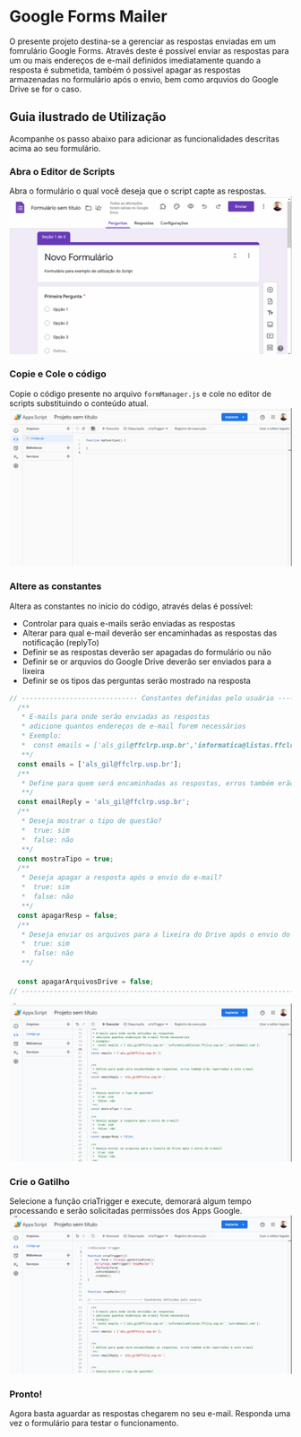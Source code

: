 # Google Forms Mailer

O presente projeto destina-se a gerenciar as respostas enviadas em um fomrulário Google Forms.
Através deste é possível enviar as respostas para um ou mais endereços de e-mail definidos imediatamente quando a resposta é submetida, também ó possivel apagar as respostas armazenadas no formulário após o envio, bem como arquvios do Google Drive se for o caso.

## Guia ilustrado de Utilização
Acompanhe os passo abaixo para adicionar as funcionalidades descritas acima ao seu formulário.

### Abra o Editor de Scripts 
Abra o formulário o qual você deseja que o script capte as respostas.
![Abrindo o Editor de scripts](img/abrindoAppScripts.gif)

### Copie e Cole o código
Copie o código presente no arquivo `formManager.js` e cole no editor de scripts substituindo o conteúdo atual.
![Copiando Codigo](img/copiandoCodigo.gif)

### Altere as constantes
Altera as constantes no início do código, através delas é possível:
* Controlar para quais e-mails serão enviadas as respostas
* Alterar para qual e-mail deverão ser encaminhadas as respostas das notificação (replyTo)
* Definir se as respostas deverão ser apagadas do formulário ou não
* Definir se or arquvios do Google Drive deverão ser enviados para a lixeira
* Definir se os tipos das perguntas serão mostrado na resposta

```javascript
// ----------------------------- Constantes definidas pelo usuário ---------------------------------------------------------------
  /** 
   * E-mails para onde serão enviadas as respostas
   * adicione quantos endereços de e-mail forem necessários
   * Exemplo:
   *  const emails = ['als_gil@ffclrp.usp.br','informatica@listas.ffclrp.usp.br','outro@email.com'];
   **/
  const emails = ['als_gil@ffclrp.usp.br'];
  /** 
   * Define para quem será encaminhadas as respostas, erros também erão reportados à este e-mail
   **/
  const emailReply = 'als_gil@ffclrp.usp.br';
  /** 
   * Deseja mostrar o tipo de questão?
   *  true: sim
   *  false: não
   **/
  const mostraTipo = true;
  /** 
   * Deseja apagar a resposta após o envio do e-mail?
   *  true: sim
   *  false: não
   **/
  const apagarResp = false;
  /** 
   * Deseja enviar os arquivos para a lixeira do Drive após o envio do e-mail?
   *  true: sim
   *  false: não
   **/

  const apagarArquivosDrive = false;
// --------------------------------------------------------------------------------------------------------------------------------- 

```

![Alterando Constantes](img/alterandoConstantes.gif)

### Crie o Gatilho
Selecione a função criaTrigger e execute, demorará algum tempo processando e serão solicitadas permissões dos Apps Google.
![Cria Trigger](img/criaTrigger2.gif)

### Pronto!
Agora basta aguardar as respostas chegarem no seu e-mail. Responda uma vez o formulário para testar o funcionamento.

